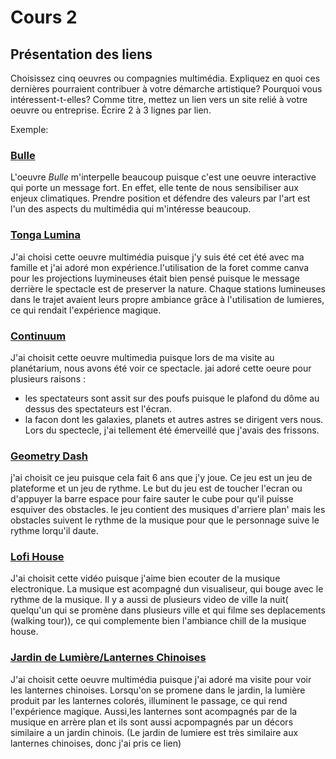 # Cours 2
## Présentation des liens
Choisissez cinq oeuvres ou compagnies multimédia. Expliquez en quoi ces dernières pourraient contribuer à votre démarche artistique? Pourquoi vous intéressent-t-elles? Comme titre, mettez un lien vers un site relié à votre oeuvre ou entreprise. Écrire 2 à 3 lignes par lien.

Exemple: 
### [Bulle](https://www.onf.ca/interactif/bulle/) 
L'oeuvre *Bulle* m'interpelle beaucoup puisque c'est une oeuvre interactive qui porte un message fort. En effet, elle tente de nous sensibiliser aux enjeux climatiques. Prendre position et défendre des valeurs par l'art est l'un des aspects du multimédia qui m'intéresse beaucoup. 

### [Tonga Lumina](https://tongalumina.tremblant.ca/?utm_source=google&utm_medium=paidsearch&utm_campaign=radiance_tremblant_summer-pass-22_tonga_lower_keywords_&utm_content=e2022_smt_tonga_generique_google_qc_fr_cpc-brand_p3&esl-k=google-adwords%7Cng%7Cc614621005347%7Cmb%7Ckmont%20tremblant%20tonga%20lumina%7Cp%7Ct%7Cdc%7Ca132252335650%7Cg17326761096&gclid=EAIaIQobChMI5-G3stTz-QIVjo7ICh1oEA0PEAAYASAAEgJgZfD_BwE)
J'ai choisi cette oeuvre multimédia puisque j'y suis été cet été avec ma famille et j'ai adoré mon expérience.l'utilisation de la foret comme canva pour les projections luymineuses était bien pensé puisque le message derrière le spectacle est de preserver la nature. Chaque stations lumineuses dans le trajet avaient leurs propre ambiance grâce à l'utilisation de lumieres, ce qui rendait l'expérience magique.

### [Continuum](https://www.youtube.com/watch?v=M7fOoNNnpp4)
J'ai choisit cette oeuvre multimedia puisque lors de ma visite au planétarium, nous avons été voir ce spectacle. jai adoré cette oeure pour plusieurs raisons :
- les spectateurs sont assit sur des poufs puisque le plafond du dôme au dessus des spectateurs est l'écran. 
- la facon dont les galaxies, planets et autres astres se dirigent vers nous.
Lors du spectecle, j'ai tellement été émerveillé que j'avais des frissons.

### [Geometry Dash](https://www.robtopgames.com/)
j'ai choisit ce jeu puisque cela fait 6 ans que j'y joue. Ce jeu est un jeu de plateforme et un jeu de rythme. Le but du jeu est de toucher l'ecran ou d'appuyer la barre espace pour faire sauter le cube pour qu'il puisse esquiver des obstacles. le jeu contient des musiques d'arriere plan' mais les obstacles suivent le rythme de la musique pour que le personnage suive le rythme lorqu'il daute.

###  [Lofi House](https://www.youtube.com/watch?v=BEzSQBTNj1Q)
J'ai choisit cette vidéo puisque j'aime bien ecouter de la musique electronique. La musique est acompagné dun visualiseur, qui bouge avec le rythme de la musique. Il y a aussi de plusieurs video de ville la nuit( quelqu'un qui se promène dans plusieurs ville et qui filme ses deplacements (walking tour)), ce qui complemente bien l'ambiance chill de la musique house. 

### [Jardin de Lumière/Lanternes Chinoises](https://calendrier.espacepourlavie.ca/jardins-de-lumiere)
J'ai choisit cette oeuvre multimédia puisque j'ai adoré ma visite pour voir les lanternes chinoises. Lorsqu'on se promene dans le jardin, la lumière produit par les lanternes  colorés,  illuminent le passage, ce qui rend l'expérience magique. Aussi,les lanternes sont acompagnés par de la musique en arrère plan et ils sont aussi acpompagnés par un décors similaire a un jardin chinois. (Le jardin de lumiere est très similaire aux lanternes chinoises, donc j'ai pris ce lien) 

